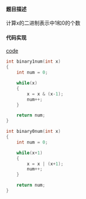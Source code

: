 #### 题目描述
计算x的二进制表示中1和0的个数

#### 代码实现

[code](/Math/bit_count.cpp)

```cpp
int binary1num(int x)
{
	int num = 0;

	while(x)
	{
		x = x & (x-1);
		num++;
	}

	return num;
}

int binary0num(int x)
{
	int num = 0;

	while(x+1)
	{
		x = x | (x+1);
		num++;
	}

	return num;
}
```